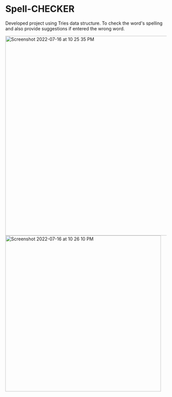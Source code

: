 # Spell-CHECKER
Developed project using Tries data structure. To check the word's spelling and also provide suggestions if entered the wrong word.


<img width="622" alt="Screenshot 2022-07-16 at 10 25 35 PM" src="https://user-images.githubusercontent.com/80086566/179364571-c4fe8703-1ec7-4d74-b0a9-0fa0639db17e.png">
<img width="486" alt="Screenshot 2022-07-16 at 10 26 10 PM" src="https://user-images.githubusercontent.com/80086566/179364593-a3d7256c-37de-4cfb-8860-e7488ce907f4.png">
